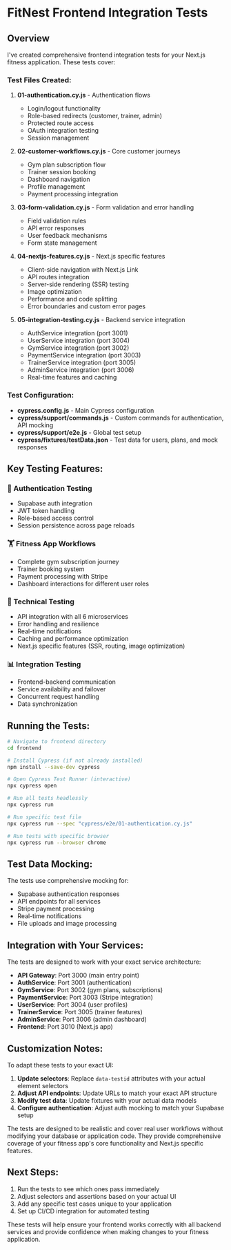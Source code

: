 # FitNest Frontend Integration Tests

## Overview
I've created comprehensive frontend integration tests for your Next.js fitness application. These tests cover:

### Test Files Created:

1. **01-authentication.cy.js** - Authentication flows
   - Login/logout functionality
   - Role-based redirects (customer, trainer, admin)
   - Protected route access
   - OAuth integration testing
   - Session management

2. **02-customer-workflows.cy.js** - Core customer journeys
   - Gym plan subscription flow
   - Trainer session booking
   - Dashboard navigation
   - Profile management
   - Payment processing integration

3. **03-form-validation.cy.js** - Form validation and error handling
   - Field validation rules
   - API error responses
   - User feedback mechanisms
   - Form state management

4. **04-nextjs-features.cy.js** - Next.js specific features
   - Client-side navigation with Next.js Link
   - API routes integration
   - Server-side rendering (SSR) testing
   - Image optimization
   - Performance and code splitting
   - Error boundaries and custom error pages

5. **05-integration-testing.cy.js** - Backend service integration
   - AuthService integration (port 3001)
   - UserService integration (port 3004)
   - GymService integration (port 3002)
   - PaymentService integration (port 3003)
   - TrainerService integration (port 3005)
   - AdminService integration (port 3006)
   - Real-time features and caching

### Test Configuration:

- **cypress.config.js** - Main Cypress configuration
- **cypress/support/commands.js** - Custom commands for authentication, API mocking
- **cypress/support/e2e.js** - Global test setup
- **cypress/fixtures/testData.json** - Test data for users, plans, and mock responses

## Key Testing Features:

### 🔐 Authentication Testing
- Supabase auth integration
- JWT token handling
- Role-based access control
- Session persistence across page reloads

### 🏋️ Fitness App Workflows
- Complete gym subscription journey
- Trainer booking system
- Payment processing with Stripe
- Dashboard interactions for different user roles

### 🔧 Technical Testing
- API integration with all 6 microservices
- Error handling and resilience
- Real-time notifications
- Caching and performance optimization
- Next.js specific features (SSR, routing, image optimization)

### 📊 Integration Testing
- Frontend-backend communication
- Service availability and failover
- Concurrent request handling
- Data synchronization

## Running the Tests:

```bash
# Navigate to frontend directory
cd frontend

# Install Cypress (if not already installed)
npm install --save-dev cypress

# Open Cypress Test Runner (interactive)
npx cypress open

# Run all tests headlessly
npx cypress run

# Run specific test file
npx cypress run --spec "cypress/e2e/01-authentication.cy.js"

# Run tests with specific browser
npx cypress run --browser chrome
```

## Test Data Mocking:

The tests use comprehensive mocking for:
- Supabase authentication responses
- API endpoints for all services
- Stripe payment processing
- Real-time notifications
- File uploads and image processing

## Integration with Your Services:

The tests are designed to work with your exact service architecture:
- **API Gateway**: Port 3000 (main entry point)
- **AuthService**: Port 3001 (authentication)
- **GymService**: Port 3002 (gym plans, subscriptions)
- **PaymentService**: Port 3003 (Stripe integration)
- **UserService**: Port 3004 (user profiles)
- **TrainerService**: Port 3005 (trainer features)
- **AdminService**: Port 3006 (admin dashboard)
- **Frontend**: Port 3010 (Next.js app)

## Customization Notes:

To adapt these tests to your exact UI:

1. **Update selectors**: Replace `data-testid` attributes with your actual element selectors
2. **Adjust API endpoints**: Update URLs to match your exact API structure
3. **Modify test data**: Update fixtures with your actual data models
4. **Configure authentication**: Adjust auth mocking to match your Supabase setup

The tests are designed to be realistic and cover real user workflows without modifying your database or application code. They provide comprehensive coverage of your fitness app's core functionality and Next.js specific features.

## Next Steps:

1. Run the tests to see which ones pass immediately
2. Adjust selectors and assertions based on your actual UI
3. Add any specific test cases unique to your application
4. Set up CI/CD integration for automated testing

These tests will help ensure your frontend works correctly with all backend services and provide confidence when making changes to your fitness application.